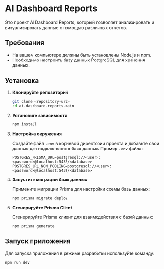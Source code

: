 # AI Dashboard Reports

Это проект AI Dashboard Reports, который позволяет анализировать и визуализировать данные с помощью различных отчетов.

## Требования

- На вашем компьютере должны быть установлены Node.js и npm.
- Необходимо настроить базу данных PostgreSQL для хранения данных.

## Установка

1. **Клонируйте репозиторий**

    ```bash
    git clone <repository-url>
    cd ai-dashboard-reports-main
    ```

2. **Установите зависимости**

    ```bash
    npm install
    ```

3. **Настройка окружения**

    Создайте файл `.env` в корневой директории проекта и добавьте свои данные для подключения к базе данных. Пример `.env` файла:

    ```
    POSTGRES_PRISMA_URL=postgresql://<user>:<password>@localhost:5432/<database>
    POSTGRES_URL_NON_POOLING=postgresql://<user>:<password>@localhost:5432/<database>
    ```

4. **Запустите миграции базы данных**

    Примените миграции Prisma для настройки схемы базы данных:

    ```bash
    npx prisma migrate deploy
    ```

5. **Сгенерируйте Prisma Client**

    Сгенерируйте Prisma клиент для взаимодействия с базой данных:

    ```bash
    npx prisma generate
    ```

## Запуск приложения

Для запуска приложения в режиме разработки используйте команду:

```bash
npm run dev

